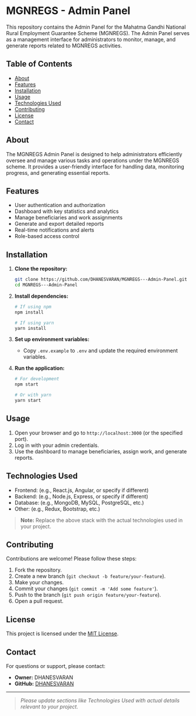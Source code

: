 # MGNREGS - Admin Panel

This repository contains the Admin Panel for the Mahatma Gandhi National Rural Employment Guarantee Scheme (MGNREGS). The Admin Panel serves as a management interface for administrators to monitor, manage, and generate reports related to MGNREGS activities.

## Table of Contents

- [About](#about)
- [Features](#features)
- [Installation](#installation)
- [Usage](#usage)
- [Technologies Used](#technologies-used)
- [Contributing](#contributing)
- [License](#license)
- [Contact](#contact)

## About

The MGNREGS Admin Panel is designed to help administrators efficiently oversee and manage various tasks and operations under the MGNREGS scheme. It provides a user-friendly interface for handling data, monitoring progress, and generating essential reports.

## Features

- User authentication and authorization
- Dashboard with key statistics and analytics
- Manage beneficiaries and work assignments
- Generate and export detailed reports
- Real-time notifications and alerts
- Role-based access control

## Installation

1. **Clone the repository:**
   ```bash
   git clone https://github.com/DHANESVARAN/MGNREGS---Admin-Panel.git
   cd MGNREGS---Admin-Panel
   ```

2. **Install dependencies:**
   ```bash
   # If using npm
   npm install

   # If using yarn
   yarn install
   ```

3. **Set up environment variables:**
   - Copy `.env.example` to `.env` and update the required environment variables.

4. **Run the application:**
   ```bash
   # For development
   npm start

   # Or with yarn
   yarn start
   ```

## Usage

1. Open your browser and go to `http://localhost:3000` (or the specified port).
2. Log in with your admin credentials.
3. Use the dashboard to manage beneficiaries, assign work, and generate reports.

## Technologies Used

- Frontend: (e.g., React.js, Angular, or specify if different)
- Backend: (e.g., Node.js, Express, or specify if different)
- Database: (e.g., MongoDB, MySQL, PostgreSQL, etc.)
- Other: (e.g., Redux, Bootstrap, etc.)

> **Note:** Replace the above stack with the actual technologies used in your project.

## Contributing

Contributions are welcome! Please follow these steps:

1. Fork the repository.
2. Create a new branch (`git checkout -b feature/your-feature`).
3. Make your changes.
4. Commit your changes (`git commit -m 'Add some feature'`).
5. Push to the branch (`git push origin feature/your-feature`).
6. Open a pull request.

## License

This project is licensed under the [MIT License](LICENSE).

## Contact

For questions or support, please contact:

- **Owner:** DHANESVARAN
- **GitHub:** [DHANESVARAN](https://github.com/DHANESVARAN)

---

> _Please update sections like Technologies Used with actual details relevant to your project._
